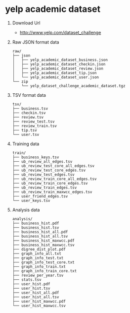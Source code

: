 yelp academic dataset
========================

1. Download Url
    
    * http://www.yelp.com/dataset_challenge

2. Raw JSON format data

    ```
	raw/
	├── json
	│   ├── yelp_academic_dataset_business.json
	│   ├── yelp_academic_dataset_checkin.json
	│   ├── yelp_academic_dataset_review.json
	│   ├── yelp_academic_dataset_tip.json
	│   └── yelp_academic_dataset_user.json
	└── zip
    	└── yelp_dataset_challenge_academic_dataset.tgz
    ```
    
3. TSV format data

	```
	tsv/
	├── business.tsv
	├── checkin.tsv
	├── review.tsv
	├── review_test.tsv
	├── review_train.tsv
	├── tip.tsv
	└── user.tsv
	```

4. Training data

	```
	train/
	├── business_keys.tsv
	├── ub_review_all_edges.tsv
	├── ub_review_test_core_all_edges.tsv
	├── ub_review_test_core_edges.tsv
	├── ub_review_test_edges.tsv
	├── ub_review_train_core_all_edges.tsv
	├── ub_review_train_core_edges.tsv
	├── ub_review_train_edges.tsv
	├── ub_review_train_maxwcc_edges.tsv
	├── user_friend_edges.tsv
	└── user_keys.tsv
	```

5. Analysis data

	```
	analysis/
	├── business_hist.pdf
	├── business_hist.tsv
	├── business_hist_all.pdf
	├── business_hist_all.tsv
	├── business_hist_maxwcc.pdf
	├── business_hist_maxwcc.tsv
	├── digree_dist_plot.pdf
	├── graph_info_all.txt
	├── graph_info_test.txt
	├── graph_info_test_core.txt
	├── graph_info_train.txt
	├── graph_info_train_core.txt
	├── review_per_year.tsv
	├── stats.tsv
	├── user_hist.pdf
	├── user_hist.tsv
	├── user_hist_all.pdf
	├── user_hist_all.tsv
	├── user_hist_maxwcc.pdf
	└── user_hist_maxwcc.tsv
	
	```
		